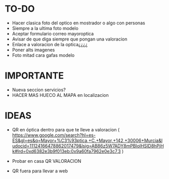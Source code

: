 # TO-DO


- Hacer clasica foto del optico en mostrador o algo con personas
- Siempre a la ultima foto modelo
- Aceptar formulario correo mayoroptica
- Avisar de que diga siempre que pongan una valoracion
- Enlace a valoracion de la optica¿¿¿¿
- Poner alts imagenes
- Foto mitad cara gafas modelo

# IMPORTANTE

- Nueva seccion servicios?
- HACER MAS HUECO AL MAPA en localizacion


# IDEAS

- QR en óptica dentro para que te lleve a valoracion ( https://www.google.com/search?hl=es-ES&gl=es&q=Mayor+%C3%93ptica,+C.+Mayor,+142,+30006+Murcia&ludocid=11124166478862017479&lsig=AB86z5W7ADY8mPBlolHSID8hPjHk#lrd=0xd6382e3b9f013eb:0x9a60fa7962e0e3c7,3 )

- Probar en casa QR VALORACION

- QR fuera para llevar a web 
